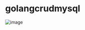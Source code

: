 # golangcrudmysql
![image](https://user-images.githubusercontent.com/58316058/212194150-dfa82aa9-7125-4281-ae45-1302b8e80957.png)
